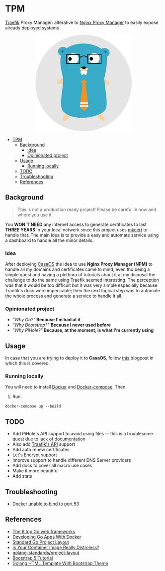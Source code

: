 # TPM

[Traefik](https://traefik.io/traefik/) Proxy Manager: alterative to [Nginx Proxy Manager](https://nginxproxymanager.com/) to easily expose already deployed systems

<div align = "center">
  <img src="./img/logo.svg" height=310>
</div>

- [TPM](#tpm)
  - [Background](#background)
    - [Idea](#idea)
    - [Opinionated project](#opinionated-project)
  - [Usage](#usage)
    - [Running locally](#running-locally)
  - [TODO](#todo)
  - [Troubleshooting](#troubleshooting)
  - [References](#references)

## Background

> This is not a production ready project! Please be careful in how and where you use it.

You **WON'T NEED** any internet access to generate certificates to last **THREE YEARS** in your local network since this project uses [mkcert](https://github.com/FiloSottile/mkcert) to handle that. The main idea is to provide a easy and automate service using a dashboard to handle all the minor details.

### Idea

After deploying [CasaOS](https://casaos.zimaspace.com/) the idea to use **Nginx Proxy Manager (NPM)** to handle all my domains and certificates came to mind, even tho being a simple quest and having a plethora of tutorials about it at my disposal the challenge to do the same using Traefik seemed interesting. The perception was that it would be too difficult but it was very simple especially because Traefik's docs were impeccable; then the next logical step was to automate the whole process and generate a service to handle it all.

### Opinionated project

- _"Why Go?"_ **Because I'm bad at it**
- _"Why Bootstrap?"_ **Because I never used before**
- _"Why PiHole?"_ **Because, at the moment, is what I'm currently using**

## Usage

In case that you are trying to deploy it to **CasaOS**, follow [this]() blogpost in which this is covered.

### Running locally

You will need to install [Docker](https://www.docker.com/) and [Docker-compose](https://docs.docker.com/compose/). Then:

1. Run:

```shell
docker-compose up --build
```

## TODO

- Add PiHole's API support to avoid using files -- this is a troublesome quest due to [lack of documentation](https://discourse.pi-hole.net/t/how-to-use-the-api/61004/9)
- Also add [Traefik's API](https://doc.traefik.io/traefik/operations/api/) support
- Add auto renew certificates
- Let's Encrypt support
- Improve support to handle different DNS Server providers
- Add docs to cover all macro use cases
- Make it more beautiful
- Add stats

## Troubleshooting

- [Docker unable to bind to port 53](https://discourse.pi-hole.net/t/docker-unable-to-bind-to-port-53/45082/8)

## References

- [The 6 top Go web frameworks](https://blog.logrocket.com/6-top-go-web-frameworks/)
- [Developing Go Apps With Docker](https://www.docker.com/blog/developing-go-apps-docker/)
- [Standard Go Project Layout](https://github.com/golang-standards/project-layout)
- [Is Your Container Image Really Distroless?](https://www.docker.com/blog/is-your-container-image-really-distroless/)
- [golang-standards/project-layout](https://github.com/golang-standards/project-layout)
- [Bootstrap 5 Tutorial](https://www.w3schools.com/bootstrap5/index.php)
- [Golang HTML Template With Bootstrap Theme](https://www.geeksbeginner.com/golang-web-development-with-template-and-gin-framework/)
